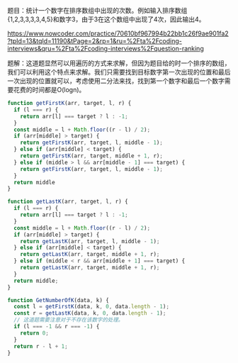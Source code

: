 题目：统计一个数字在排序数组中出现的次数。例如输入排序数组{1,2,3,3,3,3,4,5}和数字3，由于3在这个数组中出现了4次，因此输出4。

https://www.nowcoder.com/practice/70610bf967994b22bb1c26f9ae901fa2?tpId=13&tqId=11190&tPage=2&rp=1&ru=%2Fta%2Fcoding-interviews&qru=%2Fta%2Fcoding-interviews%2Fquestion-ranking

题解：这道题显然可以用遍历的方式来求解，但因为题目给的时一个排序的数组，我们可以利用这个特点来求解。我们只需要找到目标数字第一次出现的位置和最后一次出现的位置就可以，考虑使用二分法来找，找到第一个数字和最后一个数字需要花费的时间都是O(logn)。


```js
function getFirstK(arr, target, l, r) {
  if (l === r) {
    return arr[l] === target ? l : -1;
  }
  const middle = l + Math.floor((r - l) / 2);
  if (arr[middle] > target) {
    return getFirstK(arr, target, l, middle - 1);
  } else if (arr[middle] < target) {
    return getFirstK(arr, target, middle + 1, r);
  } else if (middle > l && arr[middle - 1] === target) {
    return getFirstK(arr, target, l, middle - 1);
  }
  return middle
}

function getLastK(arr, target, l, r) {
  if (l === r) {
    return arr[l] === target ? l : -1;
  }
  const middle = l + Math.floor((r - l) / 2);
  if (arr[middle] > target) {
    return getLastK(arr, target, l, middle - 1);
  } else if (arr[middle] < target) {
    return getLastK(arr, target, middle + 1, r);
  } else if (middle < r && arr[middle + 1] === target) {
    return getLastK(arr, target, middle + 1, r);
  }
  return middle;
}

function GetNumberOfK(data, k) {
  const l = getFirstK(data, k, 0, data.length - 1);
  const r = getLastK(data, k, 0, data.length - 1);
  // 这道题需要注意对于不存在该数字的处理。
  if (l === -1 && r === -1) {
    return 0;
  }
  return r - l + 1;
}

```